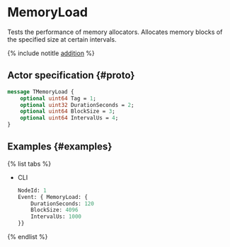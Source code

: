 # MemoryLoad

Tests the performance of memory allocators. Allocates memory blocks of the specified size at certain intervals.

{% include notitle [addition](../_includes/addition.md) %}

## Actor specification {#proto}

```proto
message TMemoryLoad {
    optional uint64 Tag = 1;
    optional uint32 DurationSeconds = 2;
    optional uint64 BlockSize = 3;
    optional uint64 IntervalUs = 4;
}
```
<!--
## Параметры актора {#options}

Параметр | Описание
--- | ---
`Tag` | Тип: `uint64`.
`DurationSeconds` | Тип: `uint32`.
`BlockSize` | Тип: `uint64`.
`IntervalUs` | Тип: `uint64`.
-->

## Examples {#examples}

{% list tabs %}

- CLI

   ```proto
   NodeId: 1
   Event: { MemoryLoad: {
       DurationSeconds: 120
       BlockSize: 4096
       IntervalUs: 1000
   }}
   ```

{% endlist %}
